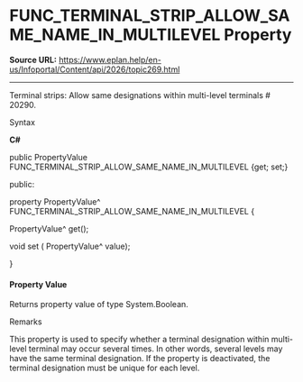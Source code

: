 # FUNC_TERMINAL_STRIP_ALLOW_SAME_NAME_IN_MULTILEVEL Property

**Source URL:** https://www.eplan.help/en-us/Infoportal/Content/api/2026/topic269.html

---

Terminal strips: Allow same designations within multi-level terminals # 20290.

Syntax

**C#**



public PropertyValue FUNC_TERMINAL_STRIP_ALLOW_SAME_NAME_IN_MULTILEVEL {get; set;}

public:

property PropertyValue^ FUNC_TERMINAL_STRIP_ALLOW_SAME_NAME_IN_MULTILEVEL {

   PropertyValue^ get();

   void set (    PropertyValue^ value);

}


#### Property Value

Returns property value of type System.Boolean.

Remarks

This property is used to specify whether a terminal designation within multi-level terminal may occur several times. In other words, several levels may have the same terminal designation. If the property is deactivated, the terminal designation must be unique for each level.
